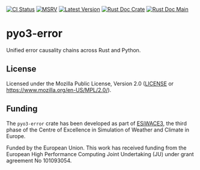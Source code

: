 [![CI Status]][workflow] [![MSRV]][repo] [![Latest Version]][crates.io] [![Rust Doc Crate]][docs.rs] [![Rust Doc Main]][docs]

[CI Status]: https://img.shields.io/github/actions/workflow/status/juntyr/pyo3-error/ci.yml?branch=main
[workflow]: https://github.com/juntyr/pyo3-error/actions/workflows/ci.yml?query=branch%3Amain

[MSRV]: https://img.shields.io/badge/MSRV-1.63.0-blue
[repo]: https://github.com/juntyr/pyo3-error

[Latest Version]: https://img.shields.io/crates/v/pyo3-error
[crates.io]: https://crates.io/crates/pyo3-error

[Rust Doc Crate]: https://img.shields.io/docsrs/pyo3-error
[docs.rs]: https://docs.rs/pyo3-error/

[Rust Doc Main]: https://img.shields.io/badge/docs-main-blue
[docs]: https://juntyr.github.io/pyo3-error/pyo3_error

# pyo3-error

Unified error causality chains across Rust and Python.

## License

Licensed under the Mozilla Public License, Version 2.0 ([LICENSE](LICENSE) or https://www.mozilla.org/en-US/MPL/2.0/).

## Funding

The `pyo3-error` crate has been developed as part of [ESiWACE3](https://www.esiwace.eu), the third phase of the Centre of Excellence in Simulation of Weather and Climate in Europe.

Funded by the European Union. This work has received funding from the European High Performance Computing Joint Undertaking (JU) under grant agreement No 101093054.
